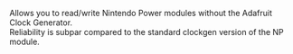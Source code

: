 Allows you to read/write Nintendo Power modules without the Adafruit Clock Generator.  
Reliability is subpar compared to the standard clockgen version of the NP module.  
